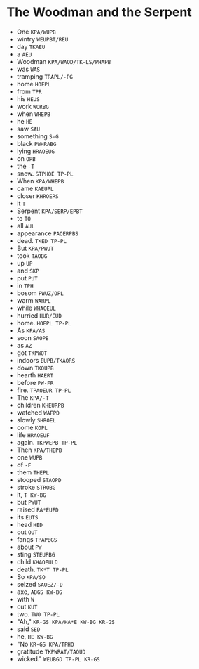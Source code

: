 # The Woodman and the Serpent

* One `KPA/WUPB`
* wintry `WEUPBT/REU`
* day `TKAEU`
* a `AEU`
* Woodman `KPA/WAOD/TK-LS/PHAPB`
* was `WAS`
* tramping `TRAPL/-PG`
* home `HOEPL`
* from `TPR`
* his `HEUS`
* work `WORBG`
* when `WHEPB`
* he `HE`
* saw `SAU`
* something `S-G`
* black `PWHRABG`
* lying `HRAOEUG`
* on `OPB`
* the `-T`
* snow. `STPHOE TP-PL`
* When `KPA/WHEPB`
* came `KAEUPL`
* closer `KHROERS`
* it `T`
* Serpent `KPA/SERP/EPBT`
* to `TO`
* all `AUL`
* appearance `PAOERPBS`
* dead. `TKED TP-PL`
* But `KPA/PWUT`
* took `TAOBG`
* up `UP`
* and `SKP`
* put `PUT`
* in `TPH`
* bosom `PWUZ/OPL`
* warm `WARPL`
* while `WHAOEUL`
* hurried `HUR/EUD`
* home. `HOEPL TP-PL`
* As `KPA/AS`
* soon `SAOPB`
* as `AZ`
* got `TKPWOT`
* indoors `EUPB/TKAORS`
* down `TKOUPB`
* hearth `HAERT`
* before `PW-FR`
* fire. `TPAOEUR TP-PL`
* The `KPA/-T`
* children `KHEURPB`
* watched `WAFPD`
* slowly `SHROEL`
* come `KOPL`
* life `HRAOEUF`
* again. `TKPWEPB TP-PL`
* Then `KPA/THEPB`
* one `WUPB`
* of `-F`
* them `THEPL`
* stooped `STAOPD`
* stroke `STROBG`
* it, `T KW-BG`
* but `PWUT`
* raised `RA*EUFD`
* its `EUTS`
* head `HED`
* out `OUT`
* fangs `TPAPBGS`
* about `PW`
* sting `STEUPBG`
* child `KHAOEULD`
* death. `TK*T TP-PL`
* So `KPA/SO`
* seized `SAOEZ/-D`
* axe, `ABGS KW-BG`
* with `W`
* cut `KUT`
* two. `TWO TP-PL`
* "Ah," `KR-GS KPA/HA*E KW-BG KR-GS`
* said `SED`
* he, `HE KW-BG`
* "No `KR-GS KPA/TPHO`
* gratitude `TKPWRAT/TAOUD`
* wicked." `WEUBGD TP-PL KR-GS`

